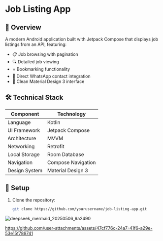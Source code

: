 # Job Listing App

## 📱 Overview
A modern Android application built with Jetpack Compose that displays job listings from an API, featuring:
- 📋 Job browsing with pagination
- 🔍 Detailed job viewing
- ⭐ Bookmarking functionality
- 💬 Direct WhatsApp contact integration
- 🎨 Clean Material Design 3 interface

## 🛠 Technical Stack
| Component          | Technology           |
|--------------------|----------------------|
| Language           | Kotlin               |
| UI Framework       | Jetpack Compose      |
| Architecture       | MVVM                 |
| Networking         | Retrofit             |
| Local Storage      | Room Database        |
| Navigation         | Compose Navigation   |
| Design System      | Material Design 3    |

## 🚀 Setup
1. Clone the repository:
   ```bash
   git clone https://github.com/yourusername/job-listing-app.git
![deepseek_mermaid_20250506_9a2490](https://github.com/user-attachments/assets/92d9c31e-d13c-4c6b-80c2-c8969ffd29c2)



https://github.com/user-attachments/assets/47cf776c-24a7-41f6-a29e-53e15f789741

